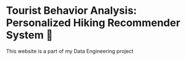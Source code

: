 # Tourist Behavior Analysis: Personalized Hiking Recommender System 🌲
This website is a part of my Data Engineering project
